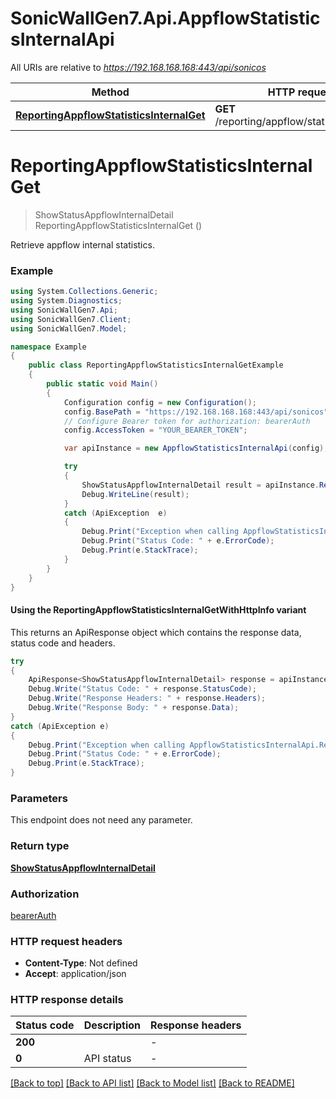 # SonicWallGen7.Api.AppflowStatisticsInternalApi

All URIs are relative to *https://192.168.168.168:443/api/sonicos*

| Method | HTTP request | Description |
|--------|--------------|-------------|
| [**ReportingAppflowStatisticsInternalGet**](AppflowStatisticsInternalApi.md#reportingappflowstatisticsinternalget) | **GET** /reporting/appflow/statistics/internal |  |

<a id="reportingappflowstatisticsinternalget"></a>
# **ReportingAppflowStatisticsInternalGet**
> ShowStatusAppflowInternalDetail ReportingAppflowStatisticsInternalGet ()



Retrieve appflow internal statistics.

### Example
```csharp
using System.Collections.Generic;
using System.Diagnostics;
using SonicWallGen7.Api;
using SonicWallGen7.Client;
using SonicWallGen7.Model;

namespace Example
{
    public class ReportingAppflowStatisticsInternalGetExample
    {
        public static void Main()
        {
            Configuration config = new Configuration();
            config.BasePath = "https://192.168.168.168:443/api/sonicos";
            // Configure Bearer token for authorization: bearerAuth
            config.AccessToken = "YOUR_BEARER_TOKEN";

            var apiInstance = new AppflowStatisticsInternalApi(config);

            try
            {
                ShowStatusAppflowInternalDetail result = apiInstance.ReportingAppflowStatisticsInternalGet();
                Debug.WriteLine(result);
            }
            catch (ApiException  e)
            {
                Debug.Print("Exception when calling AppflowStatisticsInternalApi.ReportingAppflowStatisticsInternalGet: " + e.Message);
                Debug.Print("Status Code: " + e.ErrorCode);
                Debug.Print(e.StackTrace);
            }
        }
    }
}
```

#### Using the ReportingAppflowStatisticsInternalGetWithHttpInfo variant
This returns an ApiResponse object which contains the response data, status code and headers.

```csharp
try
{
    ApiResponse<ShowStatusAppflowInternalDetail> response = apiInstance.ReportingAppflowStatisticsInternalGetWithHttpInfo();
    Debug.Write("Status Code: " + response.StatusCode);
    Debug.Write("Response Headers: " + response.Headers);
    Debug.Write("Response Body: " + response.Data);
}
catch (ApiException e)
{
    Debug.Print("Exception when calling AppflowStatisticsInternalApi.ReportingAppflowStatisticsInternalGetWithHttpInfo: " + e.Message);
    Debug.Print("Status Code: " + e.ErrorCode);
    Debug.Print(e.StackTrace);
}
```

### Parameters
This endpoint does not need any parameter.
### Return type

[**ShowStatusAppflowInternalDetail**](ShowStatusAppflowInternalDetail.md)

### Authorization

[bearerAuth](../README.md#bearerAuth)

### HTTP request headers

 - **Content-Type**: Not defined
 - **Accept**: application/json


### HTTP response details
| Status code | Description | Response headers |
|-------------|-------------|------------------|
| **200** |  |  -  |
| **0** | API status |  -  |

[[Back to top]](#) [[Back to API list]](../README.md#documentation-for-api-endpoints) [[Back to Model list]](../README.md#documentation-for-models) [[Back to README]](../README.md)

